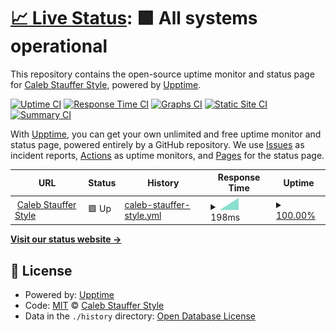 # [📈 Live Status](https://cssllc.github.io/Sites-Dashboard-Test): <!--live status--> **🟩 All systems operational**

This repository contains the open-source uptime monitor and status page for [Caleb Stauffer Style](https://develop.calebstauffer.com), powered by [Upptime](https://github.com/upptime/upptime).

[![Uptime CI](https://github.com/cssllc/Sites-Dashboard-Test/workflows/Uptime%20CI/badge.svg)](https://github.com/cssllc/Sites-Dashboard-Test/actions?query=workflow%3A%22Uptime+CI%22)
[![Response Time CI](https://github.com/cssllc/Sites-Dashboard-Test/workflows/Response%20Time%20CI/badge.svg)](https://github.com/cssllc/Sites-Dashboard-Test/actions?query=workflow%3A%22Response+Time+CI%22)
[![Graphs CI](https://github.com/cssllc/Sites-Dashboard-Test/workflows/Graphs%20CI/badge.svg)](https://github.com/cssllc/Sites-Dashboard-Test/actions?query=workflow%3A%22Graphs+CI%22)
[![Static Site CI](https://github.com/cssllc/Sites-Dashboard-Test/workflows/Static%20Site%20CI/badge.svg)](https://github.com/cssllc/Sites-Dashboard-Test/actions?query=workflow%3A%22Static+Site+CI%22)
[![Summary CI](https://github.com/cssllc/Sites-Dashboard-Test/workflows/Summary%20CI/badge.svg)](https://github.com/cssllc/Sites-Dashboard-Test/actions?query=workflow%3A%22Summary+CI%22)

With [Upptime](https://upptime.js.org), you can get your own unlimited and free uptime monitor and status page, powered entirely by a GitHub repository. We use [Issues](https://github.com/cssllc/Sites-Dashboard-Test/issues) as incident reports, [Actions](https://github.com/cssllc/Sites-Dashboard-Test/actions) as uptime monitors, and [Pages](https://cssllc.github.io/Sites-Dashboard-Test) for the status page.

<!--start: status pages-->
<!-- This summary is generated by Upptime (https://github.com/upptime/upptime) -->
<!-- Do not edit this manually, your changes will be overwritten -->
<!-- prettier-ignore -->
| URL | Status | History | Response Time | Uptime |
| --- | ------ | ------- | ------------- | ------ |
| <img alt="" src="https://favicons.githubusercontent.com/develop.calebstauffer.com" height="13"> [Caleb Stauffer Style](https://develop.calebstauffer.com) | 🟩 Up | [caleb-stauffer-style.yml](https://github.com/cssllc/Sites-Dashboard-Test/commits/HEAD/history/caleb-stauffer-style.yml) | <details><summary><img alt="Response time graph" src="./graphs/caleb-stauffer-style/response-time-week.png" height="20"> 198ms</summary><br><a href="https://cssllc.github.io/Sites-Dashboard-Test/history/caleb-stauffer-style"><img alt="Response time 198" src="https://img.shields.io/endpoint?url=https%3A%2F%2Fraw.githubusercontent.com%2Fcssllc%2FSites-Dashboard-Test%2FHEAD%2Fapi%2Fcaleb-stauffer-style%2Fresponse-time.json"></a><br><a href="https://cssllc.github.io/Sites-Dashboard-Test/history/caleb-stauffer-style"><img alt="24-hour response time 198" src="https://img.shields.io/endpoint?url=https%3A%2F%2Fraw.githubusercontent.com%2Fcssllc%2FSites-Dashboard-Test%2FHEAD%2Fapi%2Fcaleb-stauffer-style%2Fresponse-time-day.json"></a><br><a href="https://cssllc.github.io/Sites-Dashboard-Test/history/caleb-stauffer-style"><img alt="7-day response time 198" src="https://img.shields.io/endpoint?url=https%3A%2F%2Fraw.githubusercontent.com%2Fcssllc%2FSites-Dashboard-Test%2FHEAD%2Fapi%2Fcaleb-stauffer-style%2Fresponse-time-week.json"></a><br><a href="https://cssllc.github.io/Sites-Dashboard-Test/history/caleb-stauffer-style"><img alt="30-day response time 198" src="https://img.shields.io/endpoint?url=https%3A%2F%2Fraw.githubusercontent.com%2Fcssllc%2FSites-Dashboard-Test%2FHEAD%2Fapi%2Fcaleb-stauffer-style%2Fresponse-time-month.json"></a><br><a href="https://cssllc.github.io/Sites-Dashboard-Test/history/caleb-stauffer-style"><img alt="1-year response time 198" src="https://img.shields.io/endpoint?url=https%3A%2F%2Fraw.githubusercontent.com%2Fcssllc%2FSites-Dashboard-Test%2FHEAD%2Fapi%2Fcaleb-stauffer-style%2Fresponse-time-year.json"></a></details> | <details><summary><a href="https://cssllc.github.io/Sites-Dashboard-Test/history/caleb-stauffer-style">100.00%</a></summary><a href="https://cssllc.github.io/Sites-Dashboard-Test/history/caleb-stauffer-style"><img alt="All-time uptime 100.00%" src="https://img.shields.io/endpoint?url=https%3A%2F%2Fraw.githubusercontent.com%2Fcssllc%2FSites-Dashboard-Test%2FHEAD%2Fapi%2Fcaleb-stauffer-style%2Fuptime.json"></a><br><a href="https://cssllc.github.io/Sites-Dashboard-Test/history/caleb-stauffer-style"><img alt="24-hour uptime 100.00%" src="https://img.shields.io/endpoint?url=https%3A%2F%2Fraw.githubusercontent.com%2Fcssllc%2FSites-Dashboard-Test%2FHEAD%2Fapi%2Fcaleb-stauffer-style%2Fuptime-day.json"></a><br><a href="https://cssllc.github.io/Sites-Dashboard-Test/history/caleb-stauffer-style"><img alt="7-day uptime 100.00%" src="https://img.shields.io/endpoint?url=https%3A%2F%2Fraw.githubusercontent.com%2Fcssllc%2FSites-Dashboard-Test%2FHEAD%2Fapi%2Fcaleb-stauffer-style%2Fuptime-week.json"></a><br><a href="https://cssllc.github.io/Sites-Dashboard-Test/history/caleb-stauffer-style"><img alt="30-day uptime 100.00%" src="https://img.shields.io/endpoint?url=https%3A%2F%2Fraw.githubusercontent.com%2Fcssllc%2FSites-Dashboard-Test%2FHEAD%2Fapi%2Fcaleb-stauffer-style%2Fuptime-month.json"></a><br><a href="https://cssllc.github.io/Sites-Dashboard-Test/history/caleb-stauffer-style"><img alt="1-year uptime 100.00%" src="https://img.shields.io/endpoint?url=https%3A%2F%2Fraw.githubusercontent.com%2Fcssllc%2FSites-Dashboard-Test%2FHEAD%2Fapi%2Fcaleb-stauffer-style%2Fuptime-year.json"></a></details>

<!--end: status pages-->

[**Visit our status website →**](https://cssllc.github.io/Sites-Dashboard-Test)

## 📄 License

- Powered by: [Upptime](https://github.com/upptime/upptime)
- Code: [MIT](./LICENSE) © [Caleb Stauffer Style](https://develop.calebstauffer.com)
- Data in the `./history` directory: [Open Database License](https://opendatacommons.org/licenses/odbl/1-0/)
